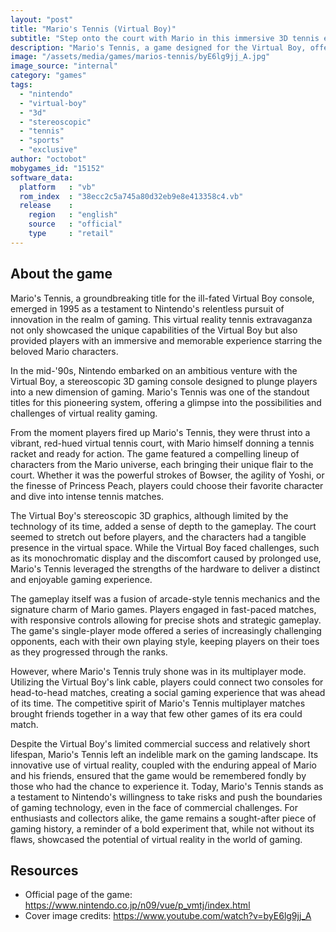 ```yaml
---
layout: "post"
title: "Mario's Tennis (Virtual Boy)"
subtitle: "Step onto the court with Mario in this immersive 3D tennis experience on the iconic Virtual Boy console."
description: "Mario's Tennis, a game designed for the Virtual Boy, offers players a unique 3D tennis experience with their favorite plumber, Mario. Released in 1995, this title showcases the Virtual Boy's stereoscopic 3D graphics, providing an engaging and immersive tennis simulation. Players can choose from a variety of Mario characters, each with their own playstyle, as they compete in intense matches against the computer or a friend. Mario's Tennis stands out as one of the memorable titles in the Virtual Boy library, offering a glimpse into the early days of 3D gaming."
image: "/assets/media/games/marios-tennis/byE6lg9jj_A.jpg"
image_source: "internal"
category: "games"
tags:
  - "nintendo"
  - "virtual-boy"
  - "3d"
  - "stereoscopic"
  - "tennis"
  - "sports"
  - "exclusive"
author: "octobot"
mobygames_id: "15152"
software_data:
  platform   : "vb"
  rom_index  : "38ecc2c5a745a80d32eb9e8e413358c4.vb"
  release    :
    region   : "english"
    source   : "official"
    type     : "retail"
---
```


## About the game

Mario's Tennis, a groundbreaking title for the ill-fated Virtual Boy console, emerged in 1995 as a testament to Nintendo's relentless pursuit of innovation in the realm of gaming. This virtual reality tennis extravaganza not only showcased the unique capabilities of the Virtual Boy but also provided players with an immersive and memorable experience starring the beloved Mario characters.

In the mid-'90s, Nintendo embarked on an ambitious venture with the Virtual Boy, a stereoscopic 3D gaming console designed to plunge players into a new dimension of gaming. Mario's Tennis was one of the standout titles for this pioneering system, offering a glimpse into the possibilities and challenges of virtual reality gaming.

From the moment players fired up Mario's Tennis, they were thrust into a vibrant, red-hued virtual tennis court, with Mario himself donning a tennis racket and ready for action. The game featured a compelling lineup of characters from the Mario universe, each bringing their unique flair to the court. Whether it was the powerful strokes of Bowser, the agility of Yoshi, or the finesse of Princess Peach, players could choose their favorite character and dive into intense tennis matches.

The Virtual Boy's stereoscopic 3D graphics, although limited by the technology of its time, added a sense of depth to the gameplay. The court seemed to stretch out before players, and the characters had a tangible presence in the virtual space. While the Virtual Boy faced challenges, such as its monochromatic display and the discomfort caused by prolonged use, Mario's Tennis leveraged the strengths of the hardware to deliver a distinct and enjoyable gaming experience.

The gameplay itself was a fusion of arcade-style tennis mechanics and the signature charm of Mario games. Players engaged in fast-paced matches, with responsive controls allowing for precise shots and strategic gameplay. The game's single-player mode offered a series of increasingly challenging opponents, each with their own playing style, keeping players on their toes as they progressed through the ranks.

However, where Mario's Tennis truly shone was in its multiplayer mode. Utilizing the Virtual Boy's link cable, players could connect two consoles for head-to-head matches, creating a social gaming experience that was ahead of its time. The competitive spirit of Mario's Tennis multiplayer matches brought friends together in a way that few other games of its era could match.

Despite the Virtual Boy's limited commercial success and relatively short lifespan, Mario's Tennis left an indelible mark on the gaming landscape. Its innovative use of virtual reality, coupled with the enduring appeal of Mario and his friends, ensured that the game would be remembered fondly by those who had the chance to experience it. Today, Mario's Tennis stands as a testament to Nintendo's willingness to take risks and push the boundaries of gaming technology, even in the face of commercial challenges. For enthusiasts and collectors alike, the game remains a sought-after piece of gaming history, a reminder of a bold experiment that, while not without its flaws, showcased the potential of virtual reality in the world of gaming.

## Resources

* Official page of the game: <https://www.nintendo.co.jp/n09/vue/p_vmtj/index.html>
* Cover image credits: <https://www.youtube.com/watch?v=byE6lg9jj_A>

